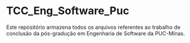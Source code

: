 # TCC_Eng_Software_Puc
Este repositório armazena todos os arquivos referentes ao trabalho de conclusão da pós-gradução em Engenharia de Software da PUC-Minas.

